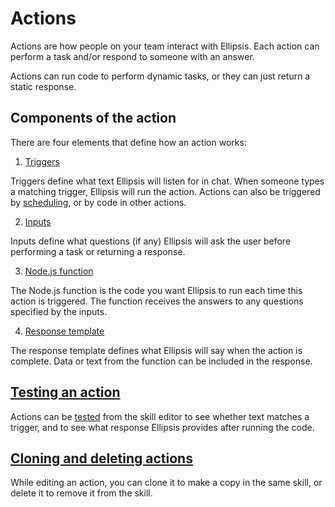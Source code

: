 # Actions

Actions are how people on your team interact with Ellipsis. Each action can perform a task and/or respond to someone with an answer.

Actions can run code to perform dynamic tasks, or they can just return a static response.

## Components of the action

There are four elements that define how an action works:

1. [Triggers](./triggers.md)

  Triggers define what text Ellipsis will listen for in chat. When someone types a matching trigger, Ellipsis will run the action. Actions can also be triggered by [scheduling](../../users/scheduling/index.md), or by code in other actions.

2. [Inputs](./inputs.md)

  Inputs define what questions (if any) Ellipsis will ask the user before performing a task or returning a response.

3. [Node.js function](./function.md)

  The Node.js function is the code you want Ellipsis to run each time this action is triggered. The function receives the answers to any questions specified by the inputs.

4. [Response template](./template.md)

  The response template defines what Ellipsis will say when the action is complete. Data or text from the function can be included in the response.

## [Testing an action](./testing.md)

Actions can be [tested](./testing.md) from the skill editor to see whether text matches a trigger, and to see what response Ellipsis provides after running the code.

## [Cloning and deleting actions](./cloning_deleting.md)

While editing an action, you can clone it to make a copy in the same skill, or delete it to remove it from the skill.
